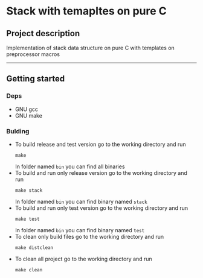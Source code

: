 # Stack with temapltes on pure C


## Project description
Implementation of stack data structure on pure C with templates on preprocessor macros

----

## Getting started
### Deps
- GNU gcc
- GNU make

### Bulding
* To build release and test version go to the working directory and run
    ```
    make
    ``` 
    In folder named `bin` you can find all binaries
* To build and run only release version go to the working directory and run
    ```
    make stack
    ```
    In folder named `bin` you can find binary named `stack`
* To build and run only test version go to the working directory and run
    ```
    make test
    ```
    In folder named `bin` you can find binary named `test`
* To clean only build files go to the working directory and run
    ```
    make distclean
    ```
* To clean all project go to the working directory and run
    ```
    make clean
    ```
